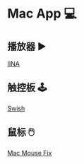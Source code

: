 # Mac App 💻

## 播放器 ▶️

[IINA](https://iina.io/)

## 触控板 🕹️

[Swish](https://highlyopinionated.co/swish/)

## 鼠标 🖱️

[Mac Mouse Fix](https://macmousefix.com/)
